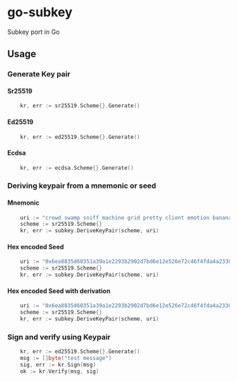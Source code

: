 # go-subkey
Subkey port in Go

## Usage

### Generate Key pair

#### Sr25519
```go
    kr, err := sr25519.Scheme{}.Generate()
```

#### Ed25519
```go
    kr, err := ed25519.Scheme{}.Generate()
```

#### Ecdsa
```go
    kr, err := ecdsa.Scheme{}.Generate()
```


### Deriving keypair from a mnemonic or seed

#### Mnemonic
```go
    uri := "crowd swamp sniff machine grid pretty client emotion banana cricket flush soap//foo//42///password"
    scheme := sr25519.Scheme{}
    kr, err := subkey.DeriveKeyPair(scheme, uri)
```

#### Hex encoded Seed
```go
    uri := "0x6ea8835d60351a39a1e2293b2902d7bd6e12e526e72c46f4fda4a233809c4379"
    scheme := sr25519.Scheme{}
    kr, err := subkey.DeriveKeyPair(scheme, uri)
```

#### Hex encoded Seed with derivation
```go
    uri := "0x6ea8835d60351a39a1e2293b2902d7bd6e12e526e72c46f4fda4a233809c4379//foo//42///password"
    scheme := sr25519.Scheme{}
    kr, err := subkey.DeriveKeyPair(scheme, uri)
```


### Sign and verify using Keypair
```go
    kr, err := ed25519.Scheme{}.Generate()
    msg := []byte("test message")
    sig, err := kr.Sign(msg)
    ok := kr.Verify(msg, sig)
```
